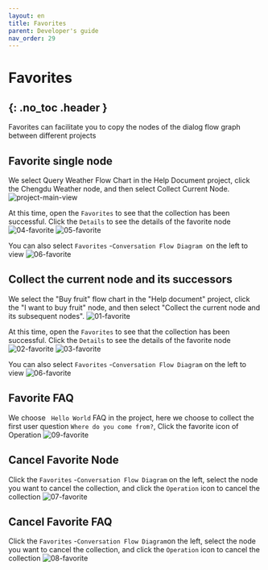 ```yaml
---
layout: en
title: Favorites
parent: Developer's guide
nav_order: 29
---
```


# Favorites
{: .no_toc .header }
---
Favorites can facilitate you to copy the nodes of the dialog flow graph between different projects

## Favorite single node

We select Query Weather Flow Chart in the Help Document project, click the Chengdu Weather node, and then select Collect Current Node.
![project-main-view](/assets/images/tutorial/project/project-main-view.png)

At this time, open the `Favorites` to see that the collection has been successful. Click the `Details` to see the details of the favorite node
![04-favorite](/assets/images/tutorial/favorite/04-favorite.png)
![05-favorite](/assets/images/tutorial/favorite/05-favorite.png)

You can also select `Favorites` -`Conversation Flow Diagram `on the left to view
![06-favorite](/assets/images/tutorial/favorite/06-favorite.png)

## Collect the current node and its successors
We select the "Buy fruit" flow chart in the "Help document" project, click the "I want to buy fruit" node, and then select "Collect the current node and its subsequent nodes".
![01-favorite](/assets/images/tutorial/favorite/01-favorite.png)

At this time, open the `Favorites` to see that the collection has been successful. Click the `Details` to see the details of the favorite node
![02-favorite](/assets/images/tutorial/favorite/02-favorite.png)
![03-favorite](/assets/images/tutorial/favorite/03-favorite.png)

You can also select `Favorites` -`Conversation Flow Diagram` on the left to view
![06-favorite](/assets/images/tutorial/favorite/06-favorite.png)

## Favorite FAQ
We choose ` Hello World` FAQ in the project, here we choose to collect the first user question `Where do you come from?`, Click the favorite icon of Operation
![09-favorite](/assets/images/tutorial/favorite/09-favorite.png)

## Cancel Favorite Node
Click the `Favorites` -`Conversation Flow Diagram` on the left, select the node you want to cancel the collection, and click the `Operation` icon to cancel the collection
![07-favorite](/assets/images/tutorial/favorite/07-favorite.png)

## Cancel Favorite FAQ
Click the `Favorites` -`Conversation Flow Diagram`on the left, select the node you want to cancel the collection, and click the `Operation` icon to cancel the collection
![08-favorite](/assets/images/tutorial/favorite/08-favorite.png)

